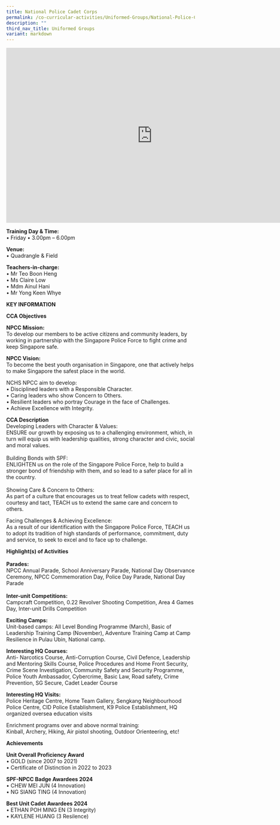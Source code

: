 ```yaml
---
title: National Police Cadet Corps
permalink: /co-curricular-activities/Uniformed-Groups/National-Police-Cadet-Corps/
description: ""
third_nav_title: Uniformed Groups
variant: markdown
---
```

<iframe allowfullscreen="true" height="467" width="780" frameborder="0" src="https://docs.google.com/presentation/d/e/2PACX-1vTKC3uxcCrLiTOMbsz6EYzgPTSz9FIxx0vN212AA8rVgh01BznhGx7DoYUtvVUHoQX6giQpttypOmOO/embed?start=true&amp;loop=true&amp;delayms=5000"></iframe>

**Training Day &amp; Time:**<br>
•	Friday •	3.00pm – 6.00pm <br>

**Venue:**<br>
•	Quadrangle &amp; Field <br>

**Teachers-in-charge:**<br>
•	Mr Teo Boon Heng<br>
•	Ms Claire Low<br>
•	Mdm Ainul Hani<br>
•	Mr Yong Keen Whye<br>



**KEY INFORMATION**<br>

**CCA Objectives**<br>

**NPCC Mission:**<br>
To develop our members to be active citizens and community leaders, by working in partnership with the Singapore Police Force to fight crime and keep Singapore safe. <br>

**NPCC Vision:**<br>
To become the best youth organisation in Singapore, one that actively helps to make Singapore the safest place in the world. <br>

NCHS NPCC aim to develop: <br>
•	Disciplined leaders with a Responsible Character. <br>
•	Caring leaders who show Concern to Others.<br>
•	Resilient leaders who portray Courage in the face of Challenges. <br>
•	Achieve Excellence with Integrity.<br>

**CCA Description**<br>
Developing Leaders with Character &amp; Values:<br>
ENSURE our growth by exposing us to a challenging environment, which, in turn will equip us with leadership qualities, strong character and civic, social and moral values. <br><br>
Building Bonds with SPF: <br>
ENLIGHTEN us on the role of the Singapore Police Force, help to build a stronger bond of friendship with them, and so lead to a safer place for all in the country.<br><br> Showing Care &amp; Concern to Others: <br>
As part of a culture that encourages us to treat fellow cadets with respect, courtesy and tact, TEACH us to extend the same care and concern to others. <br>

Facing Challenges &amp; Achieving Excellence: <br>
As a result of our identification with the Singapore Police Force, TEACH us to adopt its tradition of high standards of performance, commitment, duty and service, to seek to excel and to face up to challenge. <br>

**Highlight(s) of Activities**<br>
<br>
**Parades:**<br>
NPCC Annual Parade, School Anniversary Parade, National Day Observance Ceremony, NPCC Commemoration Day, Police Day Parade, National Day Parade <br>
<br>
**Inter-unit Competitions:**<br>
Campcraft Competition, 0.22 Revolver Shooting Competition, Area 4 Games Day, Inter-unit Drills Competition <br>

**Exciting Camps:**<br>
Unit-based camps: All Level Bonding Programme (March), Basic of Leadership Training Camp (November), Adventure Training Camp at Camp Resilience in Pulau Ubin, National camp.<br>

**Interesting HQ Courses:**<br>
Anti- Narcotics Course, Anti-Corruption Course, Civil Defence, Leadership and Mentoring Skills Course, Police Procedures and Home Front Security, Crime Scene Investigation, Community Safety and Security Programme, Police Youth Ambassador, Cybercrime, Basic Law, Road safety, Crime Prevention, SG Secure, Cadet Leader Course <br>

**Interesting HQ Visits:**<br>
Police Heritage Centre, Home Team Gallery, Sengkang Neighbourhood Police Centre, CID Police Establishment, K9 Police Establishment, HQ organized oversea education visits <br>

Enrichment programs over and above normal training: <br>
Kinball, Archery, Hiking, Air pistol shooting, Outdoor Orienteering, etc! <br>

**Achievements**<br>

**Unit Overall Proficiency Award**<br>
•	GOLD (since 2007 to 2021) <br>
•	Certificate of Distinction in 2022 to 2023<br>

**SPF-NPCC Badge Awardees 2024**<br>
•	CHEW MEI JUN (4 Innovation) <br>
•	NG SIANG TING (4 Innovation) <br>

**Best Unit Cadet Awardees 2024**<br>
•	ETHAN POH MING EN (3 Integrity) <br>
•	KAYLENE HUANG (3 Resilence)